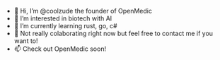 - 👋 Hi, I’m @coolzude the founder of OpenMedic
- 👀 I’m interested in biotech with AI
- 🌱 I’m currently learning rust, go, c#
- 💞️ Not really colaborating right now but feel free to contact me if you want to!
- 📫 Check out OpenMedic soon!

<!---
coolzude/coolzude is a ✨ special ✨ repository because its `README.md` (this file) appears on your GitHub profile.
You can click the Preview link to take a look at your changes.
--->
